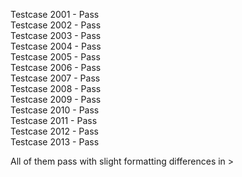 Testcase 2001 - Pass  
Testcase 2002 - Pass  
Testcase 2003 - Pass  
Testcase 2004 - Pass  
Testcase 2005 - Pass  
Testcase 2006 - Pass  
Testcase 2007 - Pass  
Testcase 2008 - Pass  
Testcase 2009 - Pass  
Testcase 2010 - Pass  
Testcase 2011 - Pass  
Testcase 2012 - Pass  
Testcase 2013 - Pass

All of them pass with slight formatting differences in <loginId> >

